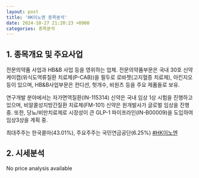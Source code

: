 ```yaml
---
layout: post
title: 'HK이노엔 종목분석'
date: 2024-10-27 21:20:23 +0900
categories: 종목분석
---
```


## 1. 종목개요 및 주요사업

전문의약품 사업과 HB&B 사업 등을 영위하는 업체. 전문의약품부문은 국내 30호 신약 케이캡(위식도역류질환 치료제(P-CAB))을 필두로 로바젯(고지혈증 치료제), 아킨지오 등이 있으며, HB&B사업부문은 컨디션, 헛개수, 비원츠 등을 주요 제품들로 보유.

연구개발 분야에서는 자가면역질환(IN-115314) 신약은 국내 임상 1상 시험을 진행하고 있으며, 비알콜성지방간질환 치료제(FM-101) 신약은 원개발사가 글로벌 임상을 진행중. 또한, 당뇨/비만치료제로 시장성이 큰 GLP-1 파이프라인(IN-B00009)을 도입하여 임상3상을 계획 중.

최대주주는 한국콜마(43.01%), 주요주주는 국민연금공단(6.25%)
[#HK이노엔](#)

## 2. 시세분석

No price analysis available
